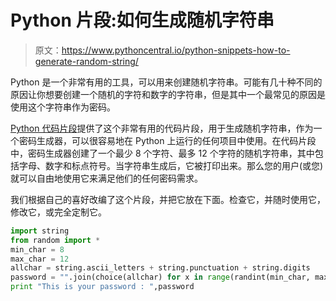# Python 片段:如何生成随机字符串

> 原文：<https://www.pythoncentral.io/python-snippets-how-to-generate-random-string/>

Python 是一个非常有用的工具，可以用来创建随机字符串。可能有几十种不同的原因让你想要创建一个随机的字符和数字的字符串，但是其中一个最常见的原因是使用这个字符串作为密码。

[Python 代码片段](http://snippets.codnex.net/snippet/password-generator/)提供了这个非常有用的代码片段，用于生成随机字符串，作为一个密码生成器，可以很容易地在 Python 上运行的任何项目中使用。在代码片段中，密码生成器创建了一个最少 8 个字符、最多 12 个字符的随机字符串，其中包括字母、数字和标点符号。当字符串生成后，它被打印出来。那么您的用户(或您)就可以自由地使用它来满足他们的任何密码需求。

我们根据自己的喜好改编了这个片段，并把它放在下面。检查它，并随时使用它，修改它，或完全定制它。

```py
import string
from random import *
min_char = 8
max_char = 12
allchar = string.ascii_letters + string.punctuation + string.digits
password = "".join(choice(allchar) for x in range(randint(min_char, max_char)))
print "This is your password : ",password
```